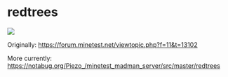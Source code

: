 # redtrees

[![](https://github.com/BlockySurvival/redtrees/workflows/Check%20&%20Release/badge.svg)](https://github.com/BlockySurvival/redtrees/actions)

Originally: https://forum.minetest.net/viewtopic.php?f=11&t=13102

More currently: https://notabug.org/Piezo_/minetest_madman_server/src/master/redtrees
